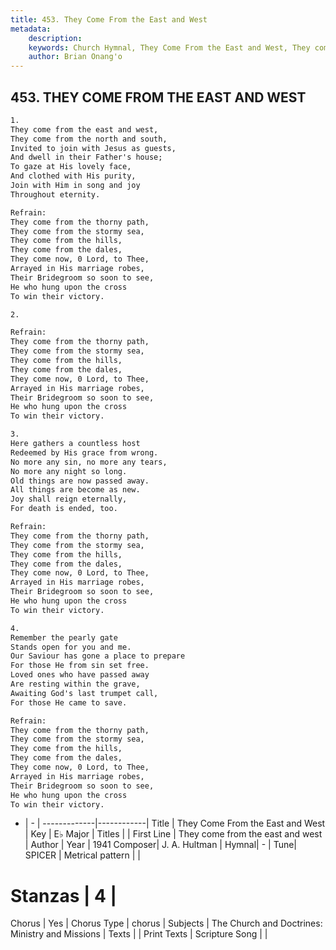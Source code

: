 ```yaml
---
title: 453. They Come From the East and West
metadata:
    description: 
    keywords: Church Hymnal, They Come From the East and West, They come from the east and west, 
    author: Brian Onang'o
---
```



## 453. THEY COME FROM THE EAST AND WEST

```txt
1.
They come from the east and west, 
They come from the north and south, 
Invited to join with Jesus as guests, 
And dwell in their Father's house; 
To gaze at His lovely face, 
And clothed with His purity, 
Join with Him in song and joy 
Throughout eternity. 

Refrain:
They come from the thorny path, 
They come from the stormy sea, 
They come from the hills, 
They come from the dales, 
They come now, 0 Lord, to Thee, 
Arrayed in His marriage robes, 
Their Bridegroom so soon to see, 
He who hung upon the cross 
To win their victory. 

2.

Refrain:
They come from the thorny path, 
They come from the stormy sea, 
They come from the hills, 
They come from the dales, 
They come now, 0 Lord, to Thee, 
Arrayed in His marriage robes, 
Their Bridegroom so soon to see, 
He who hung upon the cross 
To win their victory. 

3.
Here gathers a countless host 
Redeemed by His grace from wrong. 
No more any sin, no more any tears, 
No more any night so long. 
Old things are now passed away. 
All things are become as new. 
Joy shall reign eternally, 
For death is ended, too. 

Refrain:
They come from the thorny path, 
They come from the stormy sea, 
They come from the hills, 
They come from the dales, 
They come now, 0 Lord, to Thee, 
Arrayed in His marriage robes, 
Their Bridegroom so soon to see, 
He who hung upon the cross 
To win their victory. 

4.
Remember the pearly gate 
Stands open for you and me. 
Our Saviour has gone a place to prepare 
For those He from sin set free. 
Loved ones who have passed away 
Are resting within the grave, 
Awaiting God's last trumpet call, 
For those He came to save.

Refrain:
They come from the thorny path, 
They come from the stormy sea, 
They come from the hills, 
They come from the dales, 
They come now, 0 Lord, to Thee, 
Arrayed in His marriage robes, 
Their Bridegroom so soon to see, 
He who hung upon the cross 
To win their victory. 

```

- |   -  |
-------------|------------|
Title | They Come From the East and West |
Key | E♭ Major |
Titles |  |
First Line | They come from the east and west |
Author | 
Year | 1941
Composer| J. A. Hultman |
Hymnal|  - |
Tune| SPICER |
Metrical pattern | |
# Stanzas | 4 |
Chorus | Yes |
Chorus Type | chorus |
Subjects | The Church and Doctrines: Ministry and Missions |
Texts |  |
Print Texts | 
Scripture Song |  |
  
